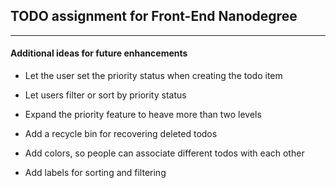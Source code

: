 ## TODO assignment for Front-End Nanodegree

---

#### Additional ideas for future enhancements

* Let the user set the priority status when creating the todo item

* Let users filter or sort by priority status

* Expand the priority feature to heave more than two levels

* Add a recycle bin for recovering deleted todos

* Add colors, so people can associate different todos with each other

* Add labels for sorting and filtering